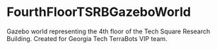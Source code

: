 # FourthFloorTSRBGazeboWorld
Gazebo world representing the 4th floor of the Tech Square Research Building. Created for Georgia Tech TerraBots VIP team.
